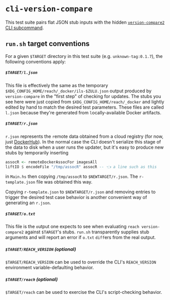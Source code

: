 # `cli-version-compare`

This test suite pairs flat JSON stub inputs with the hidden [`version-compare2` CLI subcommand](../../hs/app/reach/Main.hs).

## `run.sh` target conventions

For a given `$TARGET` directory in this test suite (e.g. `unknown-tag:0.1.7`), the following conventions apply:

##### **`$TARGET/l.json`**
This file is effectively the same as the temporary `$XDG_CONFIG_HOME/reach/_docker/ils-$ZULU.json` output produced by `version-compare` in the "first step" of checking for updates.
The stubs you see here were just copied from `$XDG_CONFIG_HOME/reach/_docker` and lightly edited by hand to match the desired test parameters.
These files are called `l.json` because they're generated from `l`ocally-available Docker artifacts.

##### **`$TARGET/r.json`**
`r.json` represents the `r`emote data obtained from a cloud registry (for now, just [DockerHub](https://hub.docker.com/u/reachsh)).
In the normal case the CLI doesn't serialize this stage of the data to disk when a user runs the updater, but it's easy to produce new stubs by temporarily inserting
```haskell
assocR <- remoteDockerAssocFor imagesAll
liftIO $ encodeFile "/tmp/assocR" assocR -- 👈 a line such as this
```
in `Main.hs` then copying `/tmp/assocR` to `$NEWTARGET/r.json`.
The `r-template.json` file was obtained this way.

Copying `r-template.json` to `$NEWTARGET/r.json` and removing entries to trigger the desired test case behavior is another convenient way of generating an `r.json`.

##### **`$TARGET/o.txt`**
This file is the `o`utput one expects to see when evaluating `reach version-compare2` against `$TARGET`'s stubs.
`run.sh` transparently supplies stub arguments and will report an error if `o.txt` `diff`ers from the real output.

##### **`$TARGET/REACH_VERSION`** (optional)
`$TARGET/REACH_VERSION` can be used to override the CLI's `REACH_VERSION` environment variable-defaulting behavior.

##### **`$TARGET/reach`** (optional)
`$TARGET/reach` can be used to exercise the CLI's script-checking behavior.

